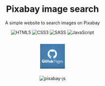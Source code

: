 <div align="center">

# Pixabay image search

A simple website to search images on Pixabay

![HTML5](https://img.shields.io/badge/HTML5-E34F26?style=for-the-badge&logo=html5&logoColor=white)
![CSS3](https://img.shields.io/badge/CSS3-1572B6?style=for-the-badge&logo=css3&logoColor=white)
![SASS](https://img.shields.io/badge/Sass-CC6699?style=for-the-badge&logo=sass&logoColor=white)
![JavaScript](https://img.shields.io/badge/JavaScript-F7DF1E?style=for-the-badge&logo=javascript&logoColor=black)
</br>

<!-- ![Pretier](https://img.shields.io/badge/prettier-1A2C34?style=for-the-badge&logo=prettier&logoColor=F7BA3E)
</br>

![VSC](https://img.shields.io/badge/Made%20for-VSCode-1f425f.svg) -->

##  [<img src="https://raw.githubusercontent.com/github/explore/80688e429a7d4ef2fca1e82350fe8e3517d3494d/collections/github-pages-examples/github-pages-examples.png" width="80px" alt="home page" border="0">](https://pawelpalasinski.github.io/goit-js-hw-11/)

<img src="https://i.ibb.co/dJ2hkTN/pixabay-js.jpg" alt="pixabay-js" border="0">

</div>
